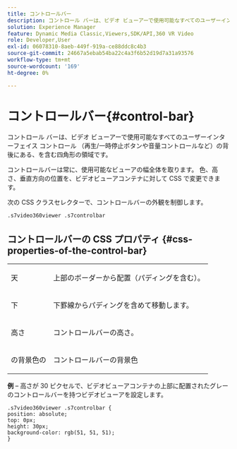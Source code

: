 ```yaml
---
title: コントロールバー
description: コントロール バーは、ビデオ ビューアーで使用可能なすべてのユーザーインターフェイス コントロール （再生/一時停止ボタンや音量コントロールなど）の背後にある、を含む四角形の領域です。
solution: Experience Manager
feature: Dynamic Media Classic,Viewers,SDK/API,360 VR Video
role: Developer,User
exl-id: 06078310-8aeb-449f-919a-ce88ddc8c4b3
source-git-commit: 24667a5ebab54ba22c4a3f6b52d19d7a31a93576
workflow-type: tm+mt
source-wordcount: '169'
ht-degree: 0%

---
```


# コントロールバー{#control-bar}

コントロール バーは、ビデオ ビューアーで使用可能なすべてのユーザーインターフェイス コントロール （再生/一時停止ボタンや音量コントロールなど）の背後にある、を含む四角形の領域です。

<!--<a id="section_061E550C1C1D4DB2BD663A898895B38C"></a>-->

コントロールバーは常に、使用可能なビューアの幅全体を取ります。 色、高さ、垂直方向の位置を、ビデオビューアコンテナに対して CSS で変更できます。

次の CSS クラスセレクターで、コントロールバーの外観を制御します。

```
.s7video360viewer .s7controlbar
```

## コントロールバーの CSS プロパティ {#css-properties-of-the-control-bar}

<table id="table_C48C56E696304C9BAFEE71BA9EA9A174"> 
 <tbody> 
  <tr> 
   <td colname="col1"> <p> <span class="codeph"> 天 </span> </p> </td> 
   <td colname="col2"> <p>上部のボーダーから配置（パディングを含む）。 </p> </td> 
  </tr> 
  <tr> 
   <td colname="col1"> <p> <span class="codeph"> 下 </span> </p> </td> 
   <td colname="col2"> <p> 下罫線からパディングを含めて移動します。 </p> </td> 
  </tr> 
  <tr> 
   <td colname="col1"> <p> <span class="codeph"> 高さ </span> </p> </td> 
   <td colname="col2"> <p>コントロールバーの高さ。 </p> </td> 
  </tr> 
  <tr> 
   <td colname="col1"> <p> <span class="codeph"> の背景色の </span> </p> </td> 
   <td colname="col2"> <p>コントロールバーの背景色 </p> </td> 
  </tr> 
 </tbody> 
</table>

**例** – 高さが 30 ピクセルで、ビデオビューアコンテナの上部に配置されたグレーのコントロールバーを持つビデオビューアを設定します。

```
.s7video360viewer .s7controlbar {  
position: absolute; 
top: 0px; 
height: 30px; 
background-color: rgb(51, 51, 51); 
}
```

